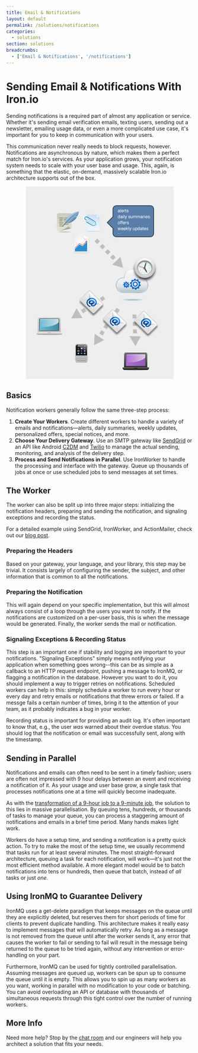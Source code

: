 ```yaml
---
title: Email & Notifications
layout: default
permalink: /solutions/notifications
categories:
  - solutions
section: solutions
breadcrumbs:
  - ['Email & Notifications', '/notifications']
---
```


# Sending Email & Notifications With Iron.io

Sending notifications is a required part of almost any application or service. 
Whether it's sending email verification emails, texting users, sending out a 
newsletter, emailing usage data, or even a more complicated use case, it's 
important for you to keep in communication with your users.

This communication never really needs to block requests, however. Notifications 
are asynchronous by nature, which makes them a perfect match for Iron.io's 
services. As your application grows, your notification system needs to scale 
with your user base and usage. This, again, is something that the elastic, 
on-demand, massively scalable Iron.io architecture supports out of the box.

<p style="text-align: center;">
<img src="/images/notifications.png" alt="Notifications diagram" />
</p>

## Basics

Notification workers generally follow the same three-step process:

1. **Create Your Workers**. Create different workers to handle a variety of 
   emails and notifications&mdash;alerts, daily summaries, weekly updates, 
   personalized offers, special notices, and more.
2. **Choose Your Delivery Gateway**. Use an SMTP gateway like 
   [SendGrid](http://www.sendgrid.com) or an API like Android [C2DM](http://developers.google.com/android/c2dm) 
   and [Twilio](http://www.twilio.com) to manage the actual sending, 
   monitoring, and analysis of the delivery step.
3. **Process and Send Notifications in Parallel**. Use IronWorker to handle the 
   processing and interface with the gateway. Queue up thousands of jobs 
   at once or use scheduled jobs to send messages at set times.

## The Worker

The worker can also be split up into three major steps: initializing the 
notification headers, preparing and sending the notification, and signaling 
exceptions and recording the status.

For a detailed example using SendGrid, IronWorker, and ActionMailer, check 
out our [blog post](http://blog.iron.io/2012/06/powerful-email-infrastructure-with.html).

### Preparing the Headers

Based on your gateway, your language, and your library, this step may be 
trivial. It consists largely of configuring the sender, the subject, and 
other information that is common to all the notifications.

### Preparing the Notification

This will again depend on your specific implementation, but this will almost 
always consist of a loop through the users you want to notify. If the notifications 
are customized on a per-user basis, this is when the message would be generated. 
Finally, the worker sends the mail or notification.

### Signaling Exceptions & Recording Status

This step is an important one if stability and logging are important to your 
notifications. "Signaling Exceptions" simply means notifying your application 
when something goes wrong--this can be as simple as a callback to an HTTP request 
endpoint, pushing a message to IronMQ, or flagging a notification in the database. 
However you want to do it, you should implement a way to trigger retries on 
notifications. Scheduled workers can help in this: simply schedule a worker to 
run every hour or every day and retry emails or notifications that threw errors 
or failed. If a messge fails a certain number of times, bring it to the attention 
of your team, as it probably indicates a bug in your worker.

Recording status is important for providing an audit log. It's often important 
to know that, e.g., the user *was* warned about their overdue status. You 
should log that the notification or email was successfully sent, along with 
the timestamp.

## Sending in Parallel

Notifications and emails can often need to be sent in a timely fashion; users 
are often not impressed with 9 hour delays between an event and receiving a 
notification of it. As your usage and user base grow, a single task that 
processes notifications one at a time will quickly become inadequate.

As with the [transformation of a 9-hour job to a 9-minute job](http://blog.iron.io/2012/03/how-to-reduce-9-hour-job-into-10-minute.html), 
the solution to this lies in massive parallelisation. By queuing tens, hundreds, 
or thousands of tasks to manage your queue, you can process a staggering 
amount of notifications and emails in a brief time period. Many hands makes 
light work.

Workers do have a setup time, and sending a notification is a pretty quick 
action. To try to make the most of the setup time, we usually recommend that 
tasks run for at least several minutes. The most straight-forward architecture, 
queuing a task for each notification, will work&mdash;it's just not the most 
efficient method available. A more elegant model would be to batch notifications 
into tens or hundreds, then queue that batch, instead of *all* tasks or just *one*.

## Using IronMQ to Guarantee Delivery

IronMQ uses a get-delete paradigm that keeps messages on the queue until they 
are explicitly deleted, but reserves them for short periods of time for clients 
to prevent duplicate handling. This architecture makes it really easy to implement 
messages that will automatically retry. As long as a message is not removed from 
the queue until after the worker sends it, any error that causes the worker to fail 
or sending to fail will result in the message being returned to the queue to be 
tried again, without any intervention or error-handling on your part.

Furthermore, IronMQ can be used for tightly controlled parallelisation. 
Assuming messages are queued up, workers can be spun up to consume the queue 
until it is empty. This allows you to spin up as many workers as you want, 
working in parallel with no modification to your code or batching. You can 
avoid overloading an API or database with thousands of simultaneous requests 
through this tight control over the number of running workers.

## More Info

Need more help? Stop by the [chat room](http://get.iron.io/chat) and our 
engineers will help you architect a solution that fits your needs.
